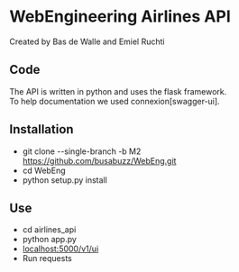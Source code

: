 # WebEngineering Airlines API

Created by Bas de Walle and Emiel Ruchti

## Code

The API is written in python and uses the flask framework.  
To help documentation we used connexion[swagger-ui].

## Installation
* git clone --single-branch -b M2 https://github.com/busabuzz/WebEng.git
* cd WebEng
* python setup.py install

## Use
* cd airlines_api
* python app.py
* [localhost:5000/v1/ui](localhost:5000/v1/ui)
* Run requests
